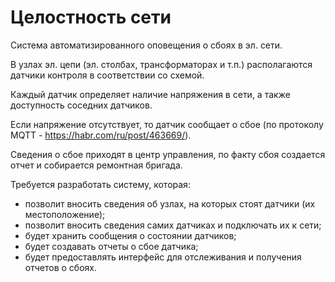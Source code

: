 # Целостность сети

Система автоматизированного оповещения о сбоях в эл. сети.

В узлах эл. цепи (эл. столбах, трансформаторах и т.п.) располагаются датчики контроля в соответствии со схемой.

Каждый датчик определяет наличие напряжения в сети, а также доступность соседних датчиков.

Если напряжение отсутствует, то датчик сообщает о сбое (по протоколу MQTT - https://habr.com/ru/post/463669/).

Сведения о сбое приходят в центр управления, по факту сбоя создается отчет и собирается ремонтная бригада.

Требуется разработать систему, которая:
* позволит вносить сведения об узлах, на которых стоят датчики (их местоположение);
* позволит вносить сведения самих датчиках и подключать их к сети;
* будет хранить сообщения о состоянии датчиков;
* будет создавать отчеты о сбое датчика;
* будет предоставлять интерфейс для отслеживания и получения отчетов о сбоях.
